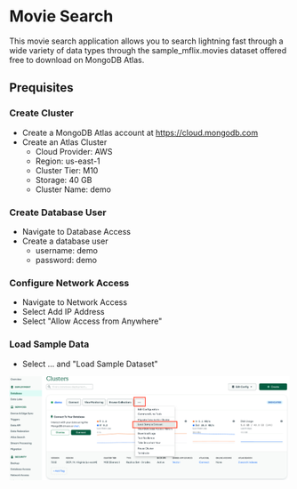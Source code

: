 # Movie Search

This movie search application allows you to search lightning fast through a wide variety of data types through the sample_mflix.movies dataset offered free to download on MongoDB Atlas.

## Prequisites
### Create Cluster 
- Create a MongoDB Atlas account at https://cloud.mongodb.com
- Create an Atlas Cluster
  - Cloud Provider: AWS
  - Region: us-east-1
  - Cluster Tier: M10
  - Storage: 40 GB
  - Cluster Name: demo
 
### Create Database User
- Navigate to Database Access
- Create a database user
  - username: demo
  - password: demo
    
### Configure Network Access
- Navigate to Network Access
- Select Add IP Address
- Select "Allow Access from Anywhere"

### Load Sample Data
- Select ... and "Load Sample Dataset"
<img src="./images/image2.png">  
